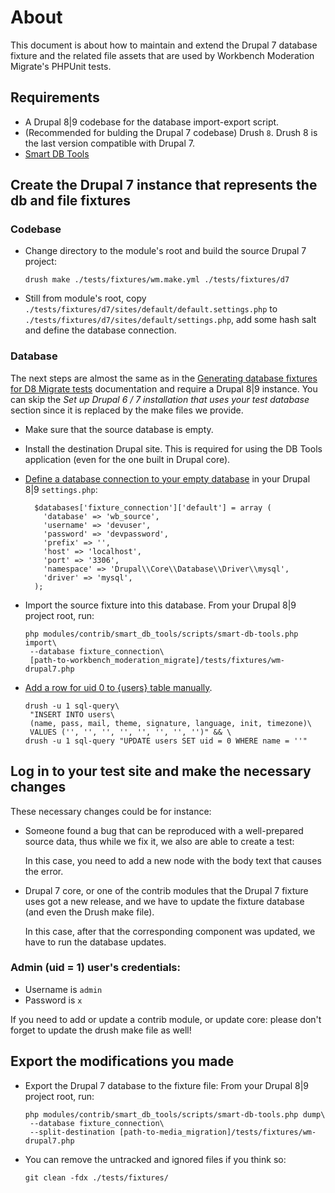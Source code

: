 # About

This document is about how to maintain and extend the Drupal 7 database fixture
and the related file assets that are used by Workbench Moderation Migrate's
PHPUnit tests.


## Requirements

- A Drupal 8|9 codebase for the database import-export script.
- (Recommended for bulding the Drupal 7 codebase) Drush `8`. Drush 8 is the last
  version compatible with Drupal 7.
- [Smart DB Tools][1]


## Create the Drupal 7 instance that represents the db and file fixtures

### Codebase

- Change directory to the module's root and build the source Drupal 7 project:
  ```
  drush make ./tests/fixtures/wm.make.yml ./tests/fixtures/d7
  ```

- Still from module's root, copy
  `./tests/fixtures/d7/sites/default/default.settings.php` to
  `./tests/fixtures/d7/sites/default/settings.php`, add some hash salt and
  define the database connection.


### Database

The next steps are almost the same as in the
[Generating database fixtures for D8 Migrate tests][2] documentation and require
a Drupal 8|9 instance. You can skip the _Set up Drupal 6 / 7 installation that
uses your test database_ section since it is replaced by the make files
we provide.

- Make sure that the source database is empty.
- Install the destination Drupal site. This is required for using the DB Tools
  application (even for the one built in Drupal core).
- [Define a database connection to your empty database][3] in your Drupal 8|9
  `settings.php`:
  ```
    $databases['fixture_connection']['default'] = array (
      'database' => 'wb_source',
      'username' => 'devuser',
      'password' => 'devpassword',
      'prefix' => '',
      'host' => 'localhost',
      'port' => '3306',
      'namespace' => 'Drupal\\Core\\Database\\Driver\\mysql',
      'driver' => 'mysql',
    );
    ```

- Import the source fixture into this database.
  From your Drupal 8|9 project root, run:
  ```
  php modules/contrib/smart_db_tools/scripts/smart-db-tools.php import\
   --database fixture_connection\
   [path-to-workbench_moderation_migrate]/tests/fixtures/wm-drupal7.php
  ```

- [Add a row for uid 0 to {users} table manually][4].
  ```
  drush -u 1 sql-query\
   "INSERT INTO users\
   (name, pass, mail, theme, signature, language, init, timezone)\
   VALUES ('', '', '', '', '', '', '', '')" && \
  drush -u 1 sql-query "UPDATE users SET uid = 0 WHERE name = ''"
  ```


##  Log in to your test site and make the necessary changes

These necessary changes could be for instance:
- Someone found a bug that can be reproduced with a well-prepared source data,
  thus while we fix it, we also are able to create a test:

  In this case, you need to add a new node with the body text that causes the
  error.

- Drupal 7 core, or one of the contrib modules that the Drupal 7 fixture uses
  got a new release, and we have to update the fixture database (and even the
  Drush make file).

  In this case, after that the corresponding component was updated, we have to
  run the database updates.

### Admin (uid = 1) user's credentials:

- Username is `admin`
- Password is `x`

If you need to add or update a contrib module, or update core: please don't
forget to update the drush make file as well!


## Export the modifications you made

- Export the Drupal 7 database to the fixture file:
  From your Drupal 8|9 project root, run:
  ```
  php modules/contrib/smart_db_tools/scripts/smart-db-tools.php dump\
   --database fixture_connection\
   --split-destination [path-to-media_migration]/tests/fixtures/wm-drupal7.php
  ```

- You can remove the untracked and ignored files if you think so:

  `git clean -fdx ./tests/fixtures/`


[1]: https://www.drupal.org/project/smart_db_tools
[2]: https://www.drupal.org/node/2583227
[3]: https://www.drupal.org/node/2583227#s-importing-data-from-the-fixture-to-your-testdatabase
[4]: https://www.drupal.org/node/1029506

